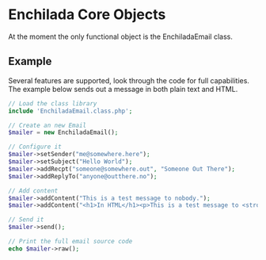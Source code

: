# Enchilada Core Objects

At the moment the only functional object is the EnchiladaEmail class.

## Example

Several features are supported, look through the code for full capabilities.  The example below sends out a message in both plain text and HTML.

```PHP
// Load the class library
include 'EnchiladaEmail.class.php';

// Create an new Email
$mailer = new EnchiladaEmail();

// Configure it
$mailer->setSender("me@somewhere.here");
$mailer->setSubject("Hello World");
$mailer->addRecpt("someone@somewhere.out", "Someone Out There");
$mailer->addReplyTo("anyone@outthere.no");

// Add content
$mailer->addContent("This is a test message to nobody.");
$mailer->addContent("<h1>In HTML</h1><p>This is a test message to <strong>nobody</strong>.</p>", 'text/html', 'UTF-8', '8bit', array('Content-Disposition: inline'));

// Send it
$mailer->send();

// Print the full email source code
echo $mailer->raw();
```
